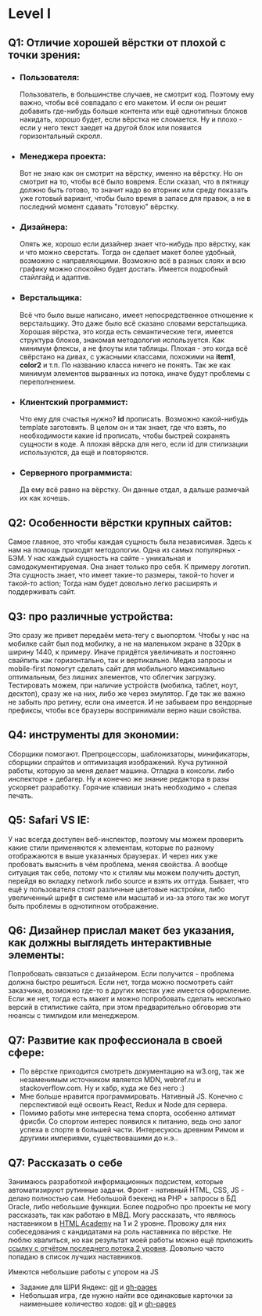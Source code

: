 <h1>Level I</h1>

<h2>Q1: Отличие хорошей вёрстки от плохой с точки зрения:</h2>
<ul>
  <li>
    <h3>Пользователя:</h3>
    <p>Пользователь, в большинстве случаев, не смотрит код. Поэтому ему важно, чтобы всё совпадало с его макетом. И если он решит добавить где-нибудь больше контента или ещё однотипных блоков накидать, хорошо будет, если вёрстка не сломается. Ну и плохо - если у него текст заедет на другой блок или появится горизонтальный скролл.</p>
  </li>
  <li>
    <h3>Менеджера проекта:</h3>
    <p>Вот не знаю как он смотрит на вёрстку, именно на вёрстку. Но он смотрит на то, чтобы всё было вовремя. Если сказал, что в пятницу должно быть готово, то значит надо во вторник или среду показать уже готовый вариант, чтобы было время в запасе для правок, а не в последний момент сдавать "готовую" вёрстку.</p>
  </li>
  <li>
    <h3>Дизайнера:</h3>
    <p>Опять же, хорошо если дизайнер знает что-нибудь про вёрстку, как и что можно сверстать. Тогда он сделает макет более удобный, возможно с направляющими. Возможно всё в разных слоях и всю графику можно спокойно будет достать. Имеется подробный стайлгайд и адаптив.</p>
  </li>
  <li>
    <h3>Верстальщика:</h3>
    <p>Всё что было выше написано, имеет непосредственное отношение к верстальщику. Это даже было всё сказано словами верстальщика. Хорошая вёрстка, это когда есть семантические теги, имеется структура блоков, знакомая методология используется. Как минимум флексы, а не флоуты или таблицы. Плохая - это когда всё свёрстано на дивах, с ужасными классами, похожими на <b>item1</b>, <b>color2</b> и т.п. По названию класса ничего не понять. Так же как минимум элементов вырванных из потока, иначе будут проблемы с переполнением.</p>
  </li>
  <li>
    <h3>Клиентский программист:</h3>
    <p>Что ему для счастья нужно? <b>id</b> прописать. Возможно какой-нибудь template заготовить. В целом он и так знает, где что взять, по необходимости какие id прописать, чтобы быстрей сохранять сущности в коде. А плохая вёрска для него, если id для стилизации используются, да ещё и повторяются.</p>
  </li>
  <li>
    <h3>Серверного программиста:</h3>
    <p>Да ему всё равно на вёрстку. Он данные отдал, а дальше размечай их как хочешь.</p>
  </li>
</ul>

<h2>Q2: Особенности вёрстки крупных сайтов:</h2>
<p>Самое главное, это чтобы каждая сущность была независимая. Здесь к нам на помощь приходят методологии. Одна из самых популярных - БЭМ. У нас каждый сущность на сайте - уникальная и самодокументируемая. Она знает только про себя. К примеру логотип. Эта сущность знает, что имеет такие-то размеры, такой-то hover и такой-то action; Тогда нам будет довольно легко расширять и поддерживать сайт.</p>

<h2>Q3: про различные устройства:</h2>
<p>Это сразу же привет передаём мета-тегу с вьюпортом. Чтобы у нас на мобилке сайт был под мобилку, а не на маленьком экране в 320рх в ширину 1440, к примеру. Иначе придётся увеличивать и постоянно свайпить как горизонтально, так и вертикально. Медиа запросы и mobile-first помогут сделать сайт для мобильного максимально оптимальным, без лишних элементов, что облегчик загрузку. Тестировать можем, при наличие устройств (мобилка, таблет, ноут, десктоп), сразу же на них, либо же через эмулятор. Где так же важно не забыть про ретину, если она имеется. И не забываем про вендорные префиксы, чтобы все браузеры воспринимали верно наши свойства.</p>

<h2>Q4: инструменты для экономии:</h2>
<p>Сборщики помогают. Препроцессоры, шаблонизаторы, минификаторы, сборщики спрайтов и оптимизация изображений. Куча рутинной работы, которую за меня делает машина. Отладка в консоли. либо инспекторе + дебагер. Ну и конечно же знание редактора в разы ускоряет разработку. Горячие клавиши знать необходимо + слепая печать. </p>

<h2>Q5: Safari VS IE:</h2>
<p>У нас всегда доступен веб-инспектор, поэтому мы можем проверить какие стили применяются к элементам, которые по разному отображаются в выше указанных браузерах. И через них уже пробовать выяснить в чём проблема, меняя свойства. А вообще ситуация так себе, потому что к стилям мы можем получить доступ, перейдя во вкладку network либо source и взять их оттуда. Бывает, что ещё у пользователя стоят различные цветовые настройки, либо увеличенный шрифт в системе или масштаб и из-за этого так же могут быть проблемы в однотипном отображение.</p>

<h2>Q6: Дизайнер прислал макет без указания, как должны выглядеть интерактивные элементы:</h2>
<p>Попробовать связаться с дизайнером. Если получится - проблема должна быстро решиться. Если нет, тогда можно посмотреть сайт заказчика, возможно где-то в других местах уже имеется оформление. Если же нет, тогда есть макет и можно попробовать сделать несколько версий в стилистике сайта, при этом предварительно обговорив эти нюансы с тимлидом или менеджером.</p>

<h2>Q7: Развитие как профессионала в своей сфере:</h2>
<ul>
  <li>По вёрстке приходится смотреть документацию на w3.org, так же незаменимым источником является MDN, webref.ru и stackoverflow.com. Ну и хабр, куда же без него :)</li>
  <li>Мне больше нравится программировать. Нативный JS. Конечно с перспективой ещё освоить React, Redux и Node для сервера.</li>
  <li>Помимо работы мне интересна тема спорта, особенно алтимат фрисби. Со спортом интерес появился к питанию, ведь оно залог успеха в спорте в большей части. Интересуюсь древним Римом и другими империями, существовашими до н.э..</li>
</ul>

<h2>Q7: Рассказать о себе</h2>
<p>Занимаюсь разработкой информационных подсистем, которые автоматизируют рутинные задачи. Фронт - нативный HTML, CSS, JS - делаю полностью сам. Небольшой бэекенд на PHP + запросы в БД Oracle, либо небольшие функции. Более подробно про проекты не могу рассказать, так как работаю в МВД. Могу рассказать, что являюсь наставником в <a href="https://htmlacademy.ru/">HTML Academy</a> на 1 и 2 уровне. Провожу для них собеседования с кандидатами на роль наставника по вёрстке. Не люблю хвалиться, но как результат моей работы можно ещё приложить <a href="https://htmlacademy.ru/blog/299-online-intensive-adaptive">ссылку с отчётом последнего потока 2 уровня</a>. Довольно часто попадаю в список лучших наставников.</p>
<p>Имеются небольшие работы с упором на JS</p>
<ul>
  <li>Задание для ШРИ Яндекс: <a href="https://github.com/alex-koshara/YaTest">git</a> и <a href="https://alex-koshara.github.io/YaTest/">gh-pages</a></li>
  <li>Небольшая игра, где нужно найти все одинаковые карточки за наименьшее количество ходов: <a href="https://github.com/alex-koshara/JetRuby">git</a> и <a href="https://alex-koshara.github.io/JetRuby/">gh-pages</a>
  </li>
</ul>